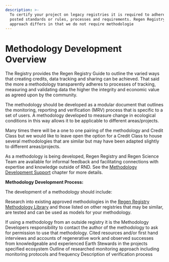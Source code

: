 ```yaml
---
description: >-
  To certify your project on legacy registries it is required to adhere to
  posted standards or rules, processes and requirements. Regen Registry’s
  approach differs in that we do not require methodologie
---
```


# Methodology Development Overview

The Registry provides the Regen Registry Guide to outline the varied ways that creating credits, data tracking and sharing can be achieved. That said the more a methodology transparently adheres to processes of tracking, measuring and validating data the higher the integrity and economic value as agreed upon by the community.

The methodology should be developed as a modular document that outlines the monitoring, reporting and verification (MRV) process that is specific to a set of users. A methodology developed to measure change in ecological conditions in this way allows it to be applicable to different areas/projects.

Many times there will be a one to one pairing of the methodology and Credit Class but we would like to leave open the option for a Credit Class to house several methodologies that are similar but may have been adapted slightly to different areas/projects.

As a methodology is being developed, Regen Registry and Regen Science Team are available for informal feedback and facilitating connections with expertise and knowledge outside of RND.  See the [Methodology Development Support](methodology-development-support.md) chapter for more details.

**Methodology Development Process:**&#x20;

The development of a methodology should include:&#x20;

Research into existing approved methodologies in the [Regen Registry Methodology Library](https://app.gitbook.com/o/HLlZLPGRtuSIEfuq1a8I/s/H1QmzemVpWDCJv0QlPOj/) and those listed on other registries that may be similar, are tested and can be used as models for your methodology.&#x20;

If using a methodology from an outside registry it is the Methodology Developers responsibility to contact the author of the methodology to ask for permission to use that methodology. Cited resources and/or first hand interviews and accounts of regenerative work and observed successes from knowledgeable and experienced Earth Stewards in the projects specified ecosystem Outline of researched monitoring approach including monitoring protocols and frequency Description of verification process
